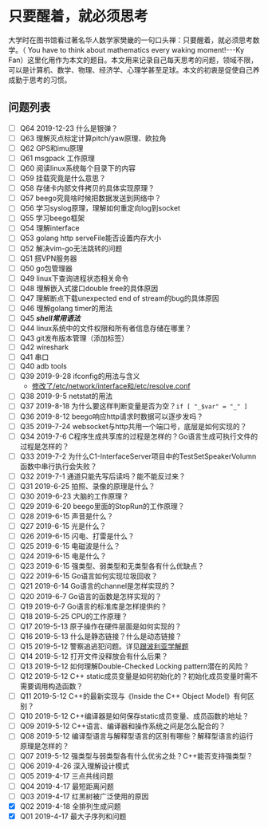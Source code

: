 # 只要醒着，就必须思考

大学时在图书馆看过著名华人数学家樊畿的一句口头禅：只要醒着，就必须思考数学。（ You have to think about mathematics every waking moment!---Ky Fan）这里化用作为本文的题目。本文用来记录自己每天思考的问题，领域不限，可以是计算机、数学、物理、经济学、心理学甚至足球。本文的初衷是促使自己养成勤于思考的习惯。

## 问题列表

- [ ] Q64 2019-12-23 什么是银弹？
- [ ] Q63 理解灭点标定计算pitch/yaw原理、欧拉角
- [ ] Q62 GPS和imu原理
- [ ] Q61 msgpack 工作原理
- [ ] Q60 阅读linux系统每个目录下的内容
- [ ] Q59 挂载究竟是什么意思？
- [ ] Q58 存储卡内部文件拷贝的具体实现原理？
- [ ] Q57 beego究竟啥时候把数据发送到网络中？
- [ ] Q56 学习syslog原理，理解如何重定向log到socket
- [ ] Q55 学习beego框架
- [ ] Q54 理解interface
- [ ] Q53 golang http serveFile能否设置内存大小
- [ ] Q52 解决vim-go无法跳转的问题
- [ ] Q51 搭VPN服务器
- [ ] Q50 go包管理器
- [ ] Q49 linux下查询进程状态相关命令
- [ ] Q48 理解嵌入式接口double free的具体原因
- [ ] Q47 理解断点下载unexpected end of stream的bug的具体原因
- [ ] Q46 理解golang timer的用法
- [ ] Q45 ***shell常用语法***
- [ ] Q44 linux系统中的文件权限和所有者信息存储在哪里？
- [ ] Q43 git发布版本管理（添加标签）
- [ ] Q42 wireshark
- [ ] Q41 串口
- [ ] Q40 adb tools
- [ ] Q39 2019-9-28 ifconfig的用法与含义
    - [修改了/etc/network/interface和/etc/resolve.conf](https://www.cnblogs.com/linjiqin/p/3148346.html)
- [ ] Q38 2019-9-5  netstat的用法
- [ ] Q37 2019-8-18 为什么要这样判断变量是否为空？`if [ "_$var" = "_" ]`
- [ ] Q36 2019-8-12 beego响应http请求时数据可以逐步发吗？
- [ ] Q35 2019-7-24 websocket与http共用一个端口号，底层是如何实现的？
- [ ] Q34 2019-7-6 C程序生成共享库的过程是怎样的？Go语言生成可执行文件的过程是怎样的？
- [ ] Q33 2019-7-2  为什么C1-InterfaceServer项目中的TestSetSpeakerVolumn函数中串行执行会失败？
- [ ] Q32 2019-7-1  通道只能先写后读吗？能不能反过来？
- [ ] Q31 2019-6-25 拍照、录像的原理是什么？
- [ ] Q30 2019-6-23 大脑的工作原理？
- [ ] Q29 2019-6-20 beego里面的StopRun的工作原理？
- [ ] Q28 2019-6-15 声音是什么？
- [ ] Q27 2019-6-15 光是什么？
- [ ] Q26 2019-6-15 闪电、打雷是什么？
- [ ] Q25 2019-6-15 电磁波是什么？
- [ ] Q24 2019-6-15 电是什么？
- [ ] Q23 2019-6-15 强类型、弱类型和无类型各有什么优缺点？
- [ ] Q22 2019-6-15 Go语言如何实现垃圾回收？
- [ ] Q21 2019-6-14 Go语言的channel是怎样实现的？
- [ ] Q20 2019-6-7  Go语言的函数是怎样实现的？
- [ ] Q19 2019-6-7  Go语言的标准库是怎样提供的？
- [ ] Q18 2019-5-25 CPU的工作原理？
- [ ] Q17 2019-5-13 原子操作在硬件层面是如何实现的？
- [ ] Q16 2019-5-13 什么是静态链接？什么是动态链接？
- [ ] Q15 2019-5-12 警察追逃犯问题。详见[跟波利亚学解题](http://mindhacks.cn/2008/04/18/learning-from-polya/)
- [ ] Q14 2019-5-12 打开文件没释放会有什么后果？
- [ ] Q13 2019-5-12 如何理解Double-Checked Locking pattern潜在的风险？
- [ ] Q12 2019-5-12 C++ static成员变量是如何初始化的？初始化成员变量时需不需要调用构造函数？
- [ ] Q11 2019-5-12 C++的最新实现与《Inside the C++ Object Model》有何区别？
- [ ] Q10 2019-5-12 C++编译器是如何保存static成员变量、成员函数的地址？
- [ ] Q09 2019-5-12 C++语言、编译器和操作系统之间是怎么配合的？
- [ ] Q08 2019-5-12 编译型语言与解释型语言的区别有哪些？解释型语言的运行原理是怎样的？
- [ ] Q07 2019-5-12 强类型与弱类型各有什么优劣之处？C++能否支持强类型？
- [ ] Q06 2019-4-26 深入理解设计模式
- [ ] Q05 2019-4-17 三点共线问题
- [ ] Q04 2019-4-17 最短距离问题
- [ ] Q03 2019-4-17 红黑树被广泛使用的原因
- [x] Q02 2019-4-18 全排列生成问题
- [x] Q01 2019-4-17 最大子序列和问题
